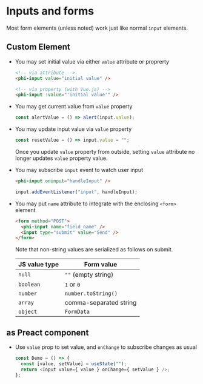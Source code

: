 # Inputs and forms

Most form elements (unless noted) work just like normal `input` elements.

## Custom Element

- You may set initial value via either `value` attribute or proprerty

  ```html
  <!-- via attribute -->
  <phi-input value="initial value" />
  ```

  ```html
  <!-- via property (with Vue.js) -->
  <phi-input :value="'initial value'" />
  ```

- You may get current value from `value` property

  ```js
  const alertValue = () => alert(input.value);
  ```

- You may update input value via `value` property

  ```js
  const resetValue = () => input.value = "";
  ```

  Once you update `value` property from outside, setting `value` attribute no longer updates `value` property value.

- You may subscribe `input` event to watch user input

  ```html
  <phi-input oninput="handleInput" />
  ```

  ```js
  input.addEventListener("input", handleInput);
  ```

- You may put `name` attribute to integrate with the enclosing `<form>` element

  ```html
  <form method="POST">
    <phi-input name="field_name" />
    <input type="submit" value="Send" />
  </form>
  ```

  Note that non-string values are serialized as follows on submit.

  | JS value type | Form value             |
  |---------------|------------------------|
  | `null`        | `""` (empty string)    |
  | `boolean`     | `1` or `0`             |
  | `number`      | `number.toString()`    |
  | `array`       | comma-separated string |
  | `object`      | `FormData`             |

## as Preact component

- Use `value` prop to set value, and `onChange` to subscribe changes as usual

  ```js
  const Demo = () => {
    const [value, setValue] = useState("");
    return <Input value={ value } onChange={ setValue } />;
  };
  ```

